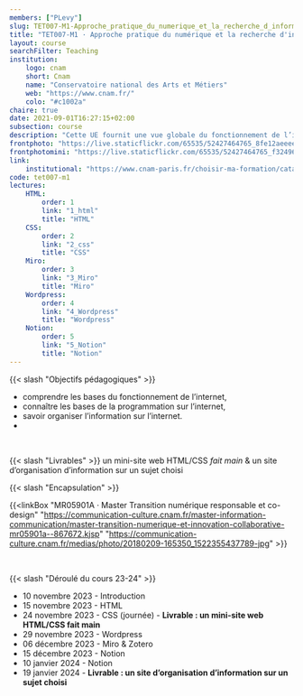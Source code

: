 ```yaml
---
members: ["PLevy"]
slug: TET007-M1-Approche_pratique_du_numerique_et_la_recherche_d_information
title: "TET007-M1 · Approche pratique du numérique et la recherche d'information"
layout: course
searchFilter: Teaching
institution:
    logo: cnam
    short: Cnam
    name: "Conservatoire national des Arts et Métiers"
    web: "https://www.cnam.fr/"
    colo: "#c1002a"
chaire: true
date: 2021-09-01T16:27:15+02:00
subsection: course
description: "Cette UE fournit une vue globale du fonctionnement de l’internet, enseigne les bases des languages essentiels au fonctionnement de l’internet (HTML, CSS, JS), et d'outils actuellement utilisés sur l’internet. L’objectif est d’acculturer les apprenants au fonctionnement de l’internet et aux outils permettant d’y structurer l’information."
frontphoto: "https://live.staticflickr.com/65535/52427464765_8fe12aeeee_h.jpg"
frontphotomini: "https://live.staticflickr.com/65535/52427464765_f32496b132_n.jpg"
link:
    institutional: "https://www.cnam-paris.fr/choisir-ma-formation/catalogue-des-formations/pratiques-de-recherche-en-design-art-et-creation-1349639.kjsp?RF=1493737534092"
code: tet007-m1
lectures:
    HTML:
        order: 1
        link: "1_html"
        title: "HTML"
    CSS:
        order: 2
        link: "2_css"
        title: "CSS"
    Miro:
        order: 3
        link: "3_Miro"
        title: "Miro"
    Wordpress:
        order: 4
        link: "4_Wordpress"
        title: "Wordpress"
    Notion:
        order: 5
        link: "5_Notion"
        title: "Notion"
---
```


{{< slash "Objectifs pédagogiques" >}}
- comprendre les bases du fonctionnement de l’internet,
- connaître les bases de la programmation sur l’internet,
- savoir organiser l’information sur l’internet.
-

&nbsp;

{{< slash "Livrables" >}} un mini-site web HTML/CSS *fait main* & un site d’organisation d’information sur un sujet choisi

{{< slash "Encapsulation" >}}

{{<linkBox "MR05901A · Master Transition numérique responsable et co-design" "https://communication-culture.cnam.fr/master-information-communication/master-transition-numerique-et-innovation-collaborative-mr05901a--867672.kjsp" "https://communication-culture.cnam.fr/medias/photo/20180209-165350_1522355437789-jpg" >}}

&nbsp;

{{< slash "Déroulé du cours 23-24" >}}
- 10 novembre 2023 - Introduction
- 15 novembre 2023 - HTML
- 24 novembre 2023 - CSS (journée) - **Livrable : un mini-site web HTML/CSS fait main**
- 29 novembre 2023 - Wordpress
- 06 décembre 2023 - Miro & Zotero
- 15 décembre 2023 - Notion
- 10 janvier 2024 - Notion
- 19 janvier 2024 - **Livrable : un site d’organisation d’information sur un sujet choisi**
